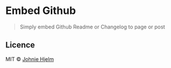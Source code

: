 # Embed Github

> Simply embed Github Readme or Changelog to page or post

## Licence

MIT © [Johnie Hjelm](http://johnie.se)
